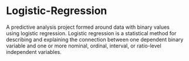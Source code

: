 # Logistic-Regression
A predictive analysis project formed around data with binary values using logistic regression. Logistic regression is a statistical method for describing and explaining the connection between one dependent binary variable and one or more nominal, ordinal, interval, or ratio-level independent variables.
